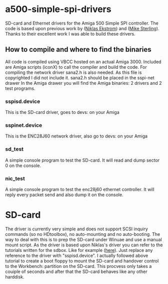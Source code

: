 # a500-simple-spi-drivers
SD-card and Ethernet drivers for the Amiga 500 Simple SPI controller. 
The code is based upon previous work by ([Niklas Ekstrom](https://github.com/niklasekstrom/amiga-par-to-spi-adapter)) and ([Mike Sterling](https://github.com/mikestir/k1208-drivers)). Thanks to their excellent work I was able to build these drivers.

## How to compile and where to find the binaries
All code is compiled using VBCC hosted on an actual Amiga 3000.
Included are Amiga scripts (iconX) to call the compiler and build the code.
For compiling the network driver sana2.h is also needed. As this file is copyrighted I did not include it.
sana2.h should be placed in the sspi-net drawer
In the Amiga drawer you will find the Amiga binaries: 2 drivers and 2 test programs.
### sspisd.device
This is the SD-card driver, goes to devs: on your Amiga
### sspinet.device
This is the ENC28J60 network driver, also go to devs: on your Amiga
### sd_test
A simple console program to test the SD-card. It will read and dump sector 0 on the console.
### nic_test
A simple console program to test the enc28j60 ethernet controller.
It will reply every packet send and also dump it on the console.

# SD-card
The driver is currently very simple and does not support SCSI inquiry commands (so no HDtoolbox), no auto-mounting and no auto-booting.
The way to deal with this is to prep the SD-card under Winuae and use a manual mount script. As the driver is based upon Niklas's driver you can refer to the tutorials written for the sdbox. Like for example ([here](https://www.kernelcrash.com/blog/cheap-hard-drive-for-the-amiga-500-with-sdbox/2020/09/26/)). Just replace any reference to the driver with "sspisd.device". I actually followed above tutorial to create a boot floppy to mount the SD-card and handover control to the Workbench: partition on the SD-card. This procvess only takes a couiple of seconds and after that the SD-card behaves like any other harddisk.


